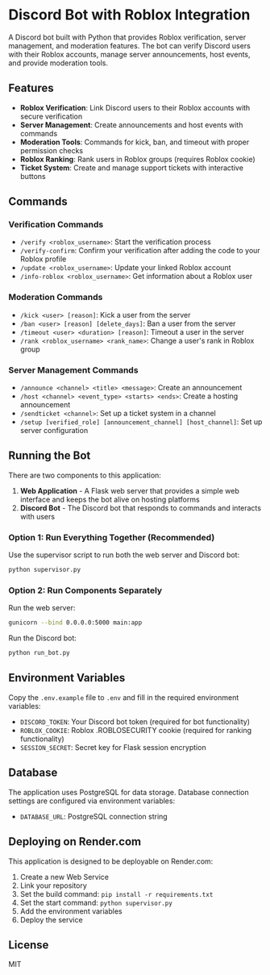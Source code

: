 # Discord Bot with Roblox Integration

A Discord bot built with Python that provides Roblox verification, server management, and moderation features. The bot can verify Discord users with their Roblox accounts, manage server announcements, host events, and provide moderation tools.

## Features

- **Roblox Verification**: Link Discord users to their Roblox accounts with secure verification
- **Server Management**: Create announcements and host events with commands
- **Moderation Tools**: Commands for kick, ban, and timeout with proper permission checks
- **Roblox Ranking**: Rank users in Roblox groups (requires Roblox cookie)
- **Ticket System**: Create and manage support tickets with interactive buttons

## Commands

### Verification Commands
- `/verify <roblox_username>`: Start the verification process
- `/verify-confirm`: Confirm your verification after adding the code to your Roblox profile
- `/update <roblox_username>`: Update your linked Roblox account
- `/info-roblox <roblox_username>`: Get information about a Roblox user

### Moderation Commands
- `/kick <user> [reason]`: Kick a user from the server
- `/ban <user> [reason] [delete_days]`: Ban a user from the server
- `/timeout <user> <duration> [reason]`: Timeout a user in the server
- `/rank <roblox_username> <rank_name>`: Change a user's rank in Roblox group

### Server Management Commands
- `/announce <channel> <title> <message>`: Create an announcement
- `/host <channel> <event_type> <starts> <ends>`: Create a hosting announcement
- `/sendticket <channel>`: Set up a ticket system in a channel
- `/setup [verified_role] [announcement_channel] [host_channel]`: Set up server configuration

## Running the Bot

There are two components to this application:

1. **Web Application** - A Flask web server that provides a simple web interface and keeps the bot alive on hosting platforms
2. **Discord Bot** - The Discord bot that responds to commands and interacts with users

### Option 1: Run Everything Together (Recommended)

Use the supervisor script to run both the web server and Discord bot:

```bash
python supervisor.py
```

### Option 2: Run Components Separately

Run the web server:
```bash
gunicorn --bind 0.0.0.0:5000 main:app
```

Run the Discord bot:
```bash
python run_bot.py
```

## Environment Variables

Copy the `.env.example` file to `.env` and fill in the required environment variables:

- `DISCORD_TOKEN`: Your Discord bot token (required for bot functionality)
- `ROBLOX_COOKIE`: Roblox .ROBLOSECURITY cookie (required for ranking functionality)
- `SESSION_SECRET`: Secret key for Flask session encryption

## Database

The application uses PostgreSQL for data storage. Database connection settings are configured via environment variables:

- `DATABASE_URL`: PostgreSQL connection string

## Deploying on Render.com

This application is designed to be deployable on Render.com:

1. Create a new Web Service
2. Link your repository
3. Set the build command: `pip install -r requirements.txt`
4. Set the start command: `python supervisor.py`
5. Add the environment variables
6. Deploy the service

## License

MIT
